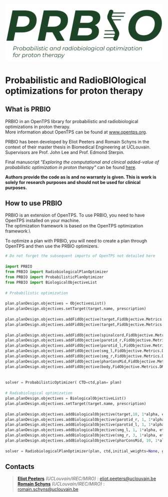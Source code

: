 ![PRBIO](PRBIO_logo_full.png)

# Probabilistic and RadioBIOlogical optimizations for proton therapy

## What is PRBIO

PRBIO in an OpenTPS library for probabilistic and radiobiological optimizations
in proton therapy. 
\
More information about OpenTPS can be found at www.opentps.org.

PRBIO has been developed by Eliot Peeters and Romain Schyns in the context of their master thesis 
in Biomedical Engineering at UCLouvain. Supervisors are Prof. John Lee and Prof. Edmond Sterpin.

Final manuscript *"Exploring the computational and clinical added-value of probabilistic optimization in proton therapy"*
can be found [here](https://dial.uclouvain.be/memoire/ucl/en/object/thesis%3A48785).

**Authors provide the code as is and no warranty is given. This is work is solely for research purposes and should not be
used for clinical purposes.**

## How to use PRBIO

PRBIO is an extension of OpenTPS. To use PRBIO, you need to have OpenTPS installed on your machine.\
The optimization framework is based on the OpenTPS optimization framework.\

To optimize a plan with PRBIO, you will need to create a plan through OpenTPS and then use the PRBIO optimizers.


```python
# Do not forget the subsequent imports of OpenTPS not detailed here

import PRBIO
from PRBIO import RadiobiologicalPlanOptimizer
from PRBIO import ProbabilisticPlanOptimizer
from PRBIO import BiologicalObjectiveList

# Probabilistic optimization

plan.planDesign.objectives = ObjectivesList()
plan.planDesign.objectives.setTarget(target.name, prescription)

plan.planDesign.objectives.addFidObjective(target,FidObjective.Metrics.DMAX, 72, 10)
plan.planDesign.objectives.addFidObjective(target,FidObjective.Metrics.DMIN, 68, 30)

plan.planDesign.objectives.addFidObjective(spinalcord,FidObjective.Metrics.DMAX, 15,4 )
plan.planDesign.objectives.addFidObjective(parotid_r,FidObjective.Metrics.DMAX, 25, 1)
plan.planDesign.objectives.addFidObjective(parotid_l,FidObjective.Metrics.DMAX, 25, 1)
plan.planDesign.objectives.addFidObjective(smg_l,FidObjective.Metrics.DMAX, 25, 1)
plan.planDesign.objectives.addFidObjective(smg_r,FidObjective.Metrics.DMAX, 25, 1)
plan.planDesign.objectives.addFidObjective(pharConsMid,FidObjective.Metrics.DMAX, 20, 5)
plan.planDesign.objectives.addFidObjective(body,FidObjective.Metrics.DMAX, 30, 1)


solver = ProbabilisticOptimizer( CTD=ctd,plan= plan)

# Radiobiological optimization
plan.planDesign.objectives = BiologicalObjectiveList()
plan.planDesign.objectives.setTarget(target.name, prescription)

plan.planDesign.objectives.addBiologicalObjective(target,10, 1*alpha, eta, beta=alpha/10)
plan.planDesign.objectives.addBiologicalObjective(parotid_r, 1, 1*alpha, eta, beta=alpha/3)
plan.planDesign.objectives.addBiologicalObjective(parotid_l, 1, 1*alpha, eta, beta=alpha/3)
plan.planDesign.objectives.addBiologicalObjective(smg_l, 1, 1*alpha, eta, beta=alpha/3)
plan.planDesign.objectives.addBiologicalObjective(smg_r, 3, 1*alpha, eta, beta=alpha/3)
plan.planDesign.objectives.addBiologicalObjective(pharConsMid, 10, 1*alpha, eta, beta=alpha/3)

solver = RadiobiologicalPlanOptimizer(plan, ctd,initial_weights=None, gamma=gamma, Nfractions=Nfrac)
````

## Contacts 
> **[Eliot Peeters](https://www.linkedin.com/in/eliot-peeters-a48b03257/)** *(UCLouvain/IREC/MIRO)* : eliot.peeters@uclouvain.be \
> **[Romain Schyns](https://www.linkedin.com/in/romain-schyns-290b04257/)** *(UCLouvain/IREC/MIRO)* : romain.schyns@uclouvain.be  


